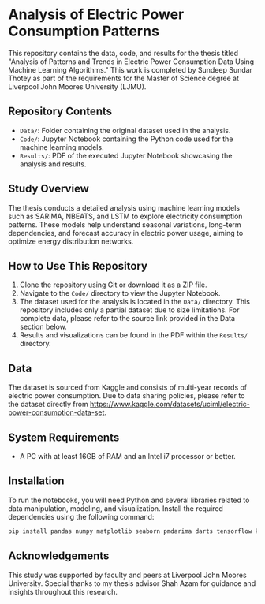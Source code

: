 
# Analysis of Electric Power Consumption Patterns

This repository contains the data, code, and results for the thesis titled "Analysis of Patterns and Trends in Electric Power Consumption Data Using Machine Learning Algorithms." This work is completed by Sundeep Sundar Thotey as part of the requirements for the Master of Science degree at Liverpool John Moores University (LJMU).

## Repository Contents
- `Data/`: Folder containing the original dataset used in the analysis.
- `Code/`: Jupyter Notebook containing the Python code used for the machine learning models.
- `Results/`: PDF of the executed Jupyter Notebook showcasing the analysis and results.

## Study Overview
The thesis conducts a detailed analysis using machine learning models such as SARIMA, NBEATS, and LSTM to explore electricity consumption patterns. These models help understand seasonal variations, long-term dependencies, and forecast accuracy in electric power usage, aiming to optimize energy distribution networks.

## How to Use This Repository
1. Clone the repository using Git or download it as a ZIP file.
2. Navigate to the `Code/` directory to view the Jupyter Notebook.
3. The dataset used for the analysis is located in the `Data/` directory. This repository includes only a partial dataset due to size limitations. For complete data, please refer to the source link provided in the Data section below.
4. Results and visualizations can be found in the PDF within the `Results/` directory.

## Data
The dataset is sourced from Kaggle and consists of multi-year records of electric power consumption. Due to data sharing policies, please refer to the dataset directly from https://www.kaggle.com/datasets/uciml/electric-power-consumption-data-set.

## System Requirements
- A PC with at least 16GB of RAM and an Intel i7 processor or better.

## Installation
To run the notebooks, you will need Python and several libraries related to data manipulation, modeling, and visualization. Install the required dependencies using the following command:

```bash
pip install pandas numpy matplotlib seaborn pmdarima darts tensorflow keras scikit-learn
```

## Acknowledgements
This study was supported by faculty and peers at Liverpool John Moores University. Special thanks to my thesis advisor Shah Azam for guidance and insights throughout this research.
